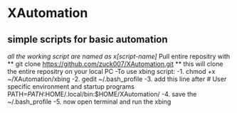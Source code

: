 # XAutomation
simple scripts for basic automation
---------
*all the working script are named as x[script-name]*
Pull entire repositry with
** git clone https://github.com/zuck007/XAutomation.git **
this will clone the entire repositry on your local PC
-To use xbing script:
-1. chmod +x ~/XAutomation/xbing 
-2. gedit ~/.bash_profile
-3. add this line after # User specific environment and startup programs
    PATH=$PATH:$HOME/.local/bin:$HOME/XAutomation/
-4. save the ~/.bash_profile
-5. now open terminal and run the xbing

